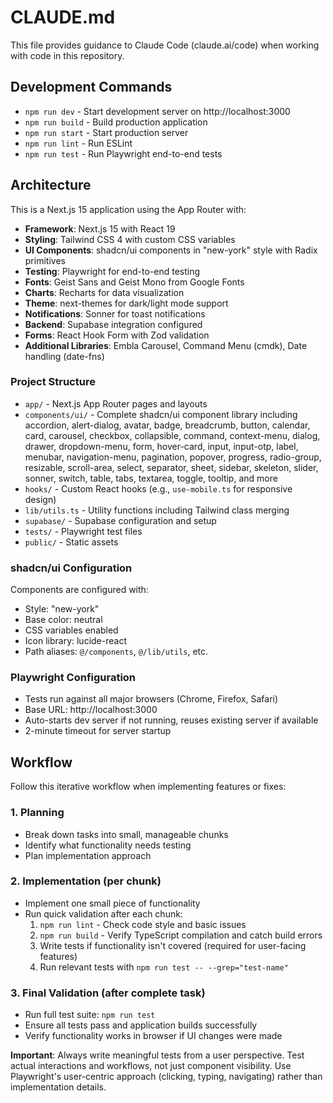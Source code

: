 # CLAUDE.md

This file provides guidance to Claude Code (claude.ai/code) when working with code in this repository.

## Development Commands

- `npm run dev` - Start development server on http://localhost:3000
- `npm run build` - Build production application
- `npm run start` - Start production server
- `npm run lint` - Run ESLint
- `npm run test` - Run Playwright end-to-end tests

## Architecture

This is a Next.js 15 application using the App Router with:

- **Framework**: Next.js 15 with React 19
- **Styling**: Tailwind CSS 4 with custom CSS variables
- **UI Components**: shadcn/ui components in "new-york" style with Radix primitives
- **Testing**: Playwright for end-to-end testing
- **Fonts**: Geist Sans and Geist Mono from Google Fonts
- **Charts**: Recharts for data visualization
- **Theme**: next-themes for dark/light mode support
- **Notifications**: Sonner for toast notifications
- **Backend**: Supabase integration configured
- **Forms**: React Hook Form with Zod validation
- **Additional Libraries**: Embla Carousel, Command Menu (cmdk), Date handling (date-fns)

### Project Structure

- `app/` - Next.js App Router pages and layouts
- `components/ui/` - Complete shadcn/ui component library including accordion, alert-dialog, avatar, badge, breadcrumb, button, calendar, card, carousel, checkbox, collapsible, command, context-menu, dialog, drawer, dropdown-menu, form, hover-card, input, input-otp, label, menubar, navigation-menu, pagination, popover, progress, radio-group, resizable, scroll-area, select, separator, sheet, sidebar, skeleton, slider, sonner, switch, table, tabs, textarea, toggle, tooltip, and more
- `hooks/` - Custom React hooks (e.g., `use-mobile.ts` for responsive design)
- `lib/utils.ts` - Utility functions including Tailwind class merging
- `supabase/` - Supabase configuration and setup
- `tests/` - Playwright test files
- `public/` - Static assets

### shadcn/ui Configuration

Components are configured with:
- Style: "new-york"
- Base color: neutral
- CSS variables enabled
- Icon library: lucide-react
- Path aliases: `@/components`, `@/lib/utils`, etc.

### Playwright Configuration
- Tests run against all major browsers (Chrome, Firefox, Safari)
- Base URL: http://localhost:3000
- Auto-starts dev server if not running, reuses existing server if available
- 2-minute timeout for server startup

## Workflow

Follow this iterative workflow when implementing features or fixes:

### 1. Planning
- Break down tasks into small, manageable chunks
- Identify what functionality needs testing
- Plan implementation approach

### 2. Implementation (per chunk)
- Implement one small piece of functionality
- Run quick validation after each chunk:
  1. `npm run lint` - Check code style and basic issues
  2. `npm run build` - Verify TypeScript compilation and catch build errors
  3. Write tests if functionality isn't covered (required for user-facing features)
  4. Run relevant tests with `npm run test -- --grep="test-name"`

### 3. Final Validation (after complete task)
- Run full test suite: `npm run test`
- Ensure all tests pass and application builds successfully
- Verify functionality works in browser if UI changes were made

**Important**: Always write meaningful tests from a user perspective. Test actual interactions and workflows, not just component visibility. Use Playwright's user-centric approach (clicking, typing, navigating) rather than implementation details.
